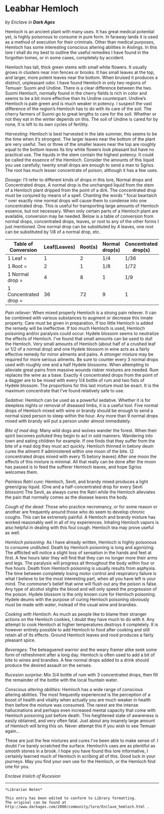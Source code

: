 # Leabhar Hemloch

_by Enclave in_ ___Dark Ages___

Hemloch is an ancient plant with many uses. It has great medical potential yet, is highly poisonous to consume in pure form. In faraway lands it is used as a method of execution for their criminals. Other than medical purposes, Hemloch has some interesting conscious altering abilities in Aislings. In this lore I shall do my best to outline the useful remedies I have found in the forgotten tomes, or in some cases, completely by accident.

Hemloch has tall, thick green stems with small white flowers. It usually grows in clusters near iron fences or brooks. It has small leaves at the top, and larger, more potent leaves near the bottom. When bruised it produces a distinct, unpleasant odor. I have found Hemloch in only two regions of Temuair: Suomi and Undine. There is a clear difference between the two. Suomi Hemloch, normally found in the cherry fields is rich in color and seems to be a bit more effective than its Undine counterpart. Undine’s Hemloch is pale green and is much weaker in potency. I suspect the vast difference of the region’s Hemloch has to do with its care of the soil. The cherry farmers of Suomi go to great lengths to care for the soil. Whether or not they eat in the winter depends on this. The soil of Undine is cared for by none, It is left to its own cycles of fertility.

_Harvesting_: Hemloch is best harvested in the late summer, this seems to be the time when it’s strongest. The larger leaves near the bottom of the plant are very useful. Two or three of the smaller leaves near the top are roughly equal to the bottom leaves Its tiny white flowers look pleasant but have no practical use. The liquids in the stem contain the highest potency. It could be called the essence of the Hemloch. Consider the amounts of this liquid you use carefully; twenty small drops are enough to send a man to Sgrios. The root has much lesser concentrate of poison, although it has a few uses.

_Dosage_:  I’ll refer to different kinds of drops in this lore, Normal drops and Concentrated drops. A normal drop is the unchanged liquid from the stem of a Hemloch plant dripped from the point of a dirk. The concentrated drop must be conjured by means of a spell. Chanting the words “ focai beartaich “ over exactly nine normal drops will cause them to condense into one concentrated drop. This is useful for transporting large amounts of Hemloch essence, but not necessary. When only certain parts of a Hemloch plant are available, conversion may be needed. Below is a table of conversion from normal drops, concentrated drops, leaves, or root to any of the other forms I just mentioned. One normal drop can be substituted by 4 leaves, one root can be substituted by 1/8 of a normal drop, etc.

|Table of Conversion|Leaf(Leaves)|Root(s)|Normal drop(s)|Concentrated drop(s)|
|-|-|-|-|-|
|1 Leaf =|1|2|1/4|1/36|
|1 Root =|2|1|1/8|1/72|
|1 Normal drop =|4|8|1|1/9|
|1 Concentrated drop =|36|72|9|1|

_Pain reliever_: When mixed properly Hemloch is a strong pain reliever. It can be combined with various substances to augment or decrease this innate property. Care must be given in preparation, If too little Hemloch is added the remedy will be ineffective. If too much Hemloch is used, Hemloch poisoning and/or paralysis could occur. Hydele blossom seems to neutralize the effects of Hemloch. I’ve found that small amounts can be used to dull the Hemloch. Very small amounts of Hemloch (about half of a crushed leaf or 1/2 of a normal drop) and one Hydele blossom in wine acts as a fairly effective remedy for minor ailments and pains. A stronger mixture may be required for more serious ailments. Be sure to counter every 3 normal drops used with roughly one and a half Hydele blossoms. When attempting to alleviate great pains from massive wounds riskier mixtures are needed. Rum replaces the wine as a base. Exactly 4 concentrated drops from the point of a dagger are to be mixed with every 1/4 bottle of rum and two fists of Hydele blossom. The proportions for this last mixture must be exact. It is the maximum concentrate that I’ve found relatively safe to use.


_Sedative_: Hemloch can be used as a powerful sedative. Whether it is for sleepless nights or removal of diseased limbs, it is a useful tool. Five normal drops of Hemloch mixed with wine or brandy should be enough to send a normal sized person to sleep within the hour. Any more than 9 normal drops mixed with brandy will put a person under almost immediately.

_Bite of mad dog_: Many wild dogs and wolves wander the forest. When their spirit becomes polluted they begin to act in odd manners. Wandering into town and eating children for example. If one finds that they suffer from the bite of a mad dog they must act quickly. Hemloch thinned in betony deum cures the ailment if administered within one moon of the bite. (2 concentrated drops mixed with every 15 betony leaves) After one moon the effects of this mixture is minimal. All that really can be done after the moon has passed is to feed the sufferer Hemloch leaves, and hope Sgrios welcomes them.

_Painless Ratri cure_: Hemloch, Sevti, and brandy mixed produces a light green/gray liquid. (One and a half-concentrated drop for every Sevti blossom) The Sevti, as always cures the Ratri while the Hemloch alleviates the pain that normally comes as the disease leaves the body.

_Cough of the dead_: Those who practice necromancy, or for some reason or another are frequently around those who do seem to develop chronic coughs. This can be extremely painful. A Hemloch and brandy mixture has worked reasonably well in all of my experiences. Inhaling Hemloch vapors is also helpful in dealing with this foul cough. Hemloch tea may prove useful as well.

_Hemloch poisoning_: As I have already written, Hemloch is highly poisonous to consume undiluted. Death by Hemloch poisoning is long and agonizing. The afflicted will notice a slight loss of sensation in the hands and feet at first. A few hours later they will find that they can no longer more their arms and legs. The paralysis will progress all throughout the body within four or five hours. Death from Hemloch poisoning is usually results from asphyxia. The time between completely losing motor control and respiratory failure is what I believe to be the most interesting part, when all you have left is your mind. The commoner’s belief that wine will flush out any the poison is false. Any type of alcohol slights the blood and will only speed the progression of the poison. Hydele blossom is the only known cure for Hemloch poisoning. Hydele deums with the purpose of curing Hemloch poisoning obviously must be made with water, instead of the usual wine and brandies.

_Cooking with Hemloch_: As much as people like to blame their stranger actions on the Hemloch cookies, I doubt they have much to do with it. Any attempt to cook Hemloch at higher temperatures destroys it completely. It is however entirely possible to add Hemloch to food after cooking and still retain all of its effects. Ground Hemloch leaves and rood produces a fairly pleasant spice.

_Beverages_: The beleaguered warrior and the weary framer alike seek some form of refreshment after a long day. Hemloch is often used to add a bit of bite to wines and brandies. A few normal drops added to a drink should produce the desired assault on the senses.

_Rucesion surprise_: Mix 3/4 bottle of rum with 3 concentrated drops, then fill the remainder of the bottle with the local fountain water.

_Conscious altering abilities_: Hemloch has a wide range of conscious altering abilities. The most frequently experienced is the perception of a boost of health and vitality when actually you are much weaker in health then before the mixture was consumed. The rarest are the intense hallucinations and perhaps even increased mental capacity that come with Hemloch poisoning just before death. This heightened state of awareness is easily obtained, and very often fatal. Just about any insanely large amount of Hemloch will bring this on. Never attempt this if you wish to see Temuair again...

These are just the few mixtures and cures I’ve been able to make sense of. I doubt I’ve barely scratched the surface. Hemloch’s uses are as plentiful as smooth stones in a brook. I hope you have found this lore informative, I certainly learned much of Hemloch in scribing all of this. Good luck in your journeys. May you find your own use for the Hemloch, or the Hemloch find one for you.

_Enclave Irislich of Rucesion_

***

```
*Librarian Notes*

This entry has been edited to conform to Library formatting.
The original can be found at http://www.darkages.com/2000/community/lore/Enclave_hemloch.html .
```

